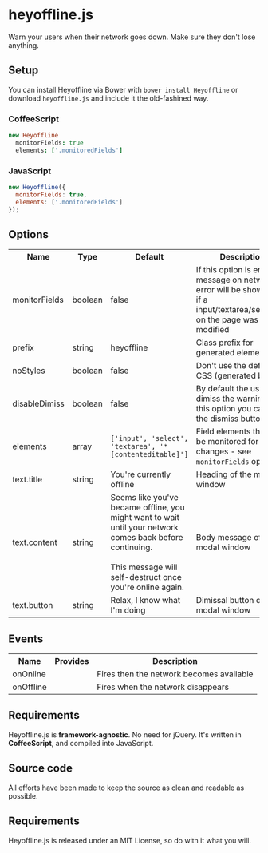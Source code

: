 # heyoffline.js
Warn your users when their network goes down. Make sure they don't lose anything.

## Setup

You can install Heyoffline via Bower with `bower install Heyoffline` or download `heyoffline.js` and include it the old-fashined way.

### CoffeeScript
```coffeescript
new Heyoffline
  monitorFields: true
  elements: ['.monitoredFields']
```

### JavaScript
```javascript
new Heyoffline({
  monitorFields: true,
  elements: ['.monitoredFields']
});
```
## Options

<table>
  <tr>
    <th class="name">Name</th>
    <th class="type">Type</th>
    <th class="default">Default</th>
    <th class="desc">Description</th>
  </tr>
  <tr>
    <td>monitorFields</td>
    <td>boolean</td>
    <td>false</td>
    <td class="desc">If this option is enabled, message on network error will be shown only if a input/textarea/select/etc on the page was modified</td>
  </tr>
  <tr>
    <td>prefix</td>
    <td>string</td>
    <td>heyoffline</td>
    <td class="desc">Class prefix for generated elements</td>
  </tr>
  <tr>
    <td>noStyles</td>
    <td>boolean</td>
    <td>false</td>
    <td class="desc">Don't use the default CSS (generated by JS)</td>
  </tr>
  <tr>
    <td>disableDimiss</td>
    <td>boolean</td>
    <td>false</td>
    <td class="desc">By default the user can dimiss the warning. With this option you can hide the dismiss button.</td>
  </tr>
  <tr>
    <td>elements</td>
    <td>array</td>
    <td><code>['input', 'select', 'textarea', '*[contenteditable]']</code></td>
    <td class="desc">Field elements that will be monitored for changes - see <code>monitorFields</code> option.</td>
  </tr>
  <tr>
    <td>text.title</td>
    <td>string</td>
    <td>You're currently offline</td>
    <td class="desc">Heading of the modal window</td>
  </tr>
  <tr>
    <td>text.content</td>
    <td>string</td>
    <td>Seems like you've became offline,
      you might want to wait until your network comes back before continuing.<br /><br />
      This message will self-destruct once you're online again.</td>
    <td class="desc">Body message of the modal window</td>
  </tr>
  <tr>
    <td>text.button</td>
    <td>string</td>
    <td>Relax, I know what I'm doing</td>
    <td class="desc">Dimissal button of the modal window</td>
  </tr>
</table>

## Events
<table>
  <tr>
    <th class="name">Name</th>
    <th class="type">Provides</th>
    <th class="desc">Description</th>
  </tr>
  <tr>
    <td>onOnline</td>
    <td></td>
    <td>Fires then the network becomes available</td>
  </tr>
  <tr>
    <td>onOffline</td>
    <td></td>
    <td>Fires when the network disappears</td>
  </tr>
</table>

## Requirements
Heyoffline.js is **framework-agnostic**. No need for jQuery. It's written in **CoffeeScript**, and compiled into JavaScript.

## Source code
All efforts have been made to keep the source as clean and readable as possible.

## Requirements
Heyoffline.js is released under an MIT License, so do with it what you will.
